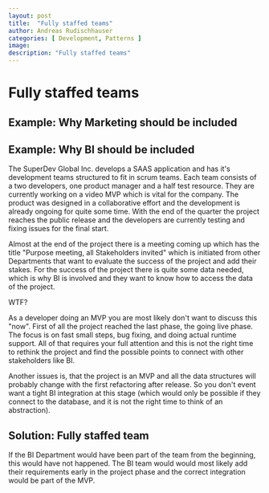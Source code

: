 ```yaml
---
layout: post
title:  "Fully staffed teams"
author: Andreas Rudischhauser
categories: [ Development, Patterns ]
image: 
description: "Fully staffed teams"
---
```


# Fully staffed teams

## Example: Why Marketing should be included

## Example: Why BI should be included

The SuperDev Global Inc. develops a SAAS application and has it's development teams structured to fit in scrum teams. Each team consists of a two developers, one product manager and a half test resource. They are currently working on a video MVP which is vital for the company. The product was designed in a collaborative effort and the development is already ongoing for quite some time. With the end of the quarter the project reaches the public release and the developers are currently testing and fixing issues for the final start.

Almost at the end of the project there is a meeting coming up which has the title "Purpose meeting, all Stakeholders invited" which is initiated from other Departments that want to evaluate the success of the project and add their stakes. For the success of the project there is quite some data needed, which is why BI is involved and they want to know how to access the data of the project.

WTF?

As a developer doing an MVP you are most likely don't want to discuss this "now". First of all the project reached the last phase, the going live phase. The focus is on fast small steps, bug fixing, and doing actual runtime support. All of that requires your full attention and this is not the right time to rethink the project and find the possible points to connect with other stakeholders like BI.

Another issues is, that the project is an MVP and all the data structures will probably change with the first refactoring after release. So you don't event want a tight BI integration at this stage (which would only be possible if they connect to the database, and it is not the right time to think of an abstraction).

## Solution: Fully staffed team

If the BI Department would have been part of the team from the beginning, this would have not happened. The BI team would would most likely add their requirements early in the project phase and the correct integration would be part of the MVP.